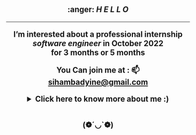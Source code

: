 <h2 align="center">
	:anger: <i>H E L L O </i>

---

  <p align=center>I’m interested about a professional internship  <i> software engineer </i>
	  in October 2022 <br>for 3 months or 5 months 
 
 
	  
	  
 You Can join me at :  📫 sihambadyine@gmail.com 

</p>

<details>
 <summary>Click here to know more about me :)</summary>

 <div align="center">
 <table><tr><td valign="top" width="50%">
  <br> I 've started  my curriculum at the Holberton School Paris, France in January 2022 
  (Ecole Supérieure des Technologies Créatives, Paris) 2021
 
  
 
<div class="badge-base LI-profile-badge" data-locale="fr_FR" data-size="medium" data-theme="light" data-type="VERTICAL" data-vanity="siham-b-523a36230" data-version="v1"><a class="badge-base__link LI-simple-link" href="https://fr.linkedin.com/in/siham-b-523a36230?trk=profile-badge">Siham B.</a></div>
       
 
 </td></tr></table>

                                                                                                          

</div>
  
</details>
 

       
 
 
 <br>




(❁´◡`❁)
